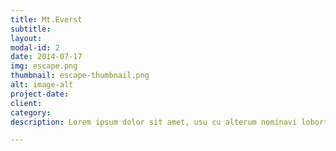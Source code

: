 ```yaml
---
title: Mt.Everst
subtitle: 
layout: 
modal-id: 2
date: 2014-07-17
img: escape.png
thumbnail: escape-thumbnail.png
alt: image-alt
project-date: 
client: 
category: 
description: Lorem ipsum dolor sit amet, usu cu alterum nominavi lobortis. At duo novum diceret. Tantas apeirian vix et, usu sanctus postulant inciderint ut, populo diceret necessitatibus in vim. Cu eum dicam feugiat noluisse.

---
```

